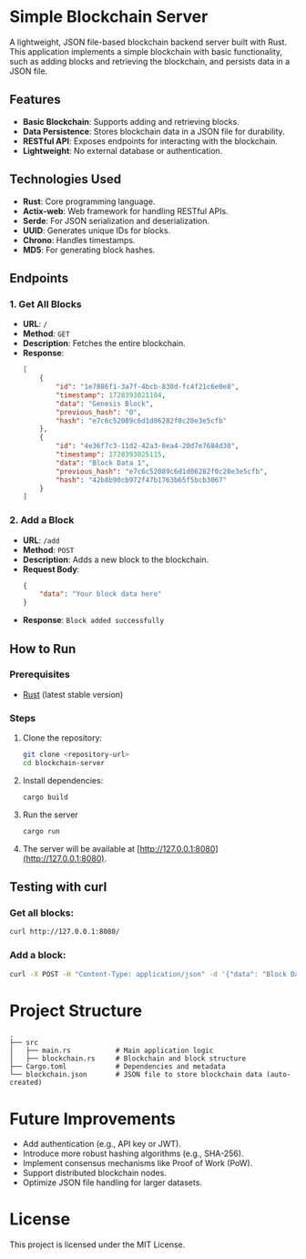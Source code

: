 # Simple Blockchain Server

A lightweight, JSON file-based blockchain backend server built with Rust. This application implements a simple
blockchain with basic functionality, such as adding blocks and retrieving the blockchain, and persists data in a JSON
file.

## Features

- **Basic Blockchain**: Supports adding and retrieving blocks.
- **Data Persistence**: Stores blockchain data in a JSON file for durability.
- **RESTful API**: Exposes endpoints for interacting with the blockchain.
- **Lightweight**: No external database or authentication.

## Technologies Used

- **Rust**: Core programming language.
- **Actix-web**: Web framework for handling RESTful APIs.
- **Serde**: For JSON serialization and deserialization.
- **UUID**: Generates unique IDs for blocks.
- **Chrono**: Handles timestamps.
- **MD5**: For generating block hashes.

## Endpoints

### 1. **Get All Blocks**

- **URL**: `/`
- **Method**: `GET`
- **Description**: Fetches the entire blockchain.
- **Response**:
  ```json
  [
      {
          "id": "1e7886f1-3a7f-4bcb-830d-fc4f21c6e0e8",
          "timestamp": 1728393021104,
          "data": "Genesis Block",
          "previous_hash": "0",
          "hash": "e7c6c52089c6d1d06282f0c20e3e5cfb"
      },
      {
          "id": "4e36f7c3-11d2-42a3-8ea4-20d7e7684d30",
          "timestamp": 1728393025115,
          "data": "Block Data 1",
          "previous_hash": "e7c6c52089c6d1d06282f0c20e3e5cfb",
          "hash": "42b8b90cb972f47b1763b65f5bcb3067"
      }
  ]
  ```

### 2. **Add a Block**

- **URL**: `/add`
- **Method**: `POST`
- **Description**: Adds a new block to the blockchain.
- **Request Body**:
  ```json
  {
      "data": "Your block data here"
  }
  ```
- **Response**: `Block added successfully`

## How to Run

### Prerequisites

- [Rust](https://www.rust-lang.org/) (latest stable version)

### Steps

1. Clone the repository:
   ```bash
   git clone <repository-url>
   cd blockchain-server
   ```

2. Install dependencies:
   ```bash
   cargo build
   ```

3. Run the server
   ```bash
   cargo run
   ```

4. The server will be available at [http://127.0.0.1:8080](http://127.0.0.1:8080).

## Testing with curl

### Get all blocks:

```bash
curl http://127.0.0.1:8080/
```

### Add a block:

```bash
curl -X POST -H "Content-Type: application/json" -d '{"data": "Block Data"}' http://127.0.0.1:8080/add
```

# Project Structure

```
.
├── src
│   ├── main.rs           # Main application logic
│   ├── blockchain.rs     # Blockchain and block structure
├── Cargo.toml            # Dependencies and metadata
└── blockchain.json       # JSON file to store blockchain data (auto-created)
```

# Future Improvements

- Add authentication (e.g., API key or JWT).
- Introduce more robust hashing algorithms (e.g., SHA-256).
- Implement consensus mechanisms like Proof of Work (PoW).
- Support distributed blockchain nodes.
- Optimize JSON file handling for larger datasets.

# License

This project is licensed under the MIT License.